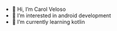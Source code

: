 - 👋 Hi, I’m Carol Veloso 
- 👀 I’m interested in android development
- 🌱 I’m currently learning kotlin


<!---
anateixeira/anateixeira is a ✨ special ✨ repository because its `README.md` (this file) appears on your GitHub profile.
You can click the Preview link to take a look at your changes.
--->
